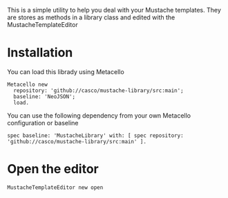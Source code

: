 This is a simple utility to help you deal with your Mustache templates. They are stores as methods in a library class and edited with the MustacheTemplateEditor

# Installation
You can load this librady using Metacello

```Smalltalk
Metacello new
  repository: 'github://casco/mustache-library/src:main';
  baseline: 'NeoJSON';
  load.
```

You can use the following dependency from your own Metacello configuration or baseline

```Smalltalk
spec baseline: 'MustacheLibrary' with: [ spec repository: 'github://casco/mustache-library/src:main' ].
```

# Open the editor
```
MustacheTemplateEditor new open
```
